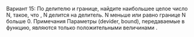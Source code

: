 Вариант 15: По делителю и границе, найдите наибольшее целое число N, такое, что , N делится на делитель. N меньше или равно границе N больше 0. Примечания Параметры (devider, bound), передаваемые в функцию, являются только положительными величинами .

